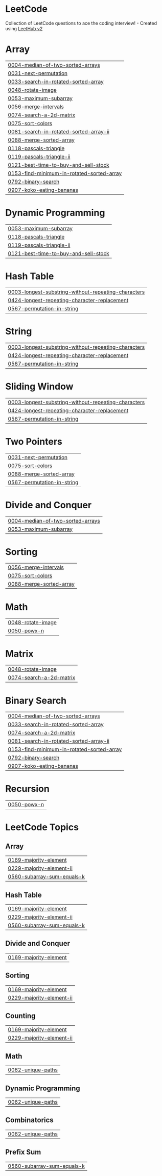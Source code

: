 # LeetCode
Collection of LeetCode questions to ace the coding interview! - Created using [LeetHub v2](https://github.com/arunbhardwaj/LeetHub-2.0)


# Array
|  |
| ------- |
| [0004-median-of-two-sorted-arrays](https://github.com/AvishmitaMandal/LeetCode/tree/master/0004-median-of-two-sorted-arrays) |
| [0031-next-permutation](https://github.com/AvishmitaMandal/LeetCode/tree/master/0031-next-permutation) |
| [0033-search-in-rotated-sorted-array](https://github.com/AvishmitaMandal/LeetCode/tree/master/0033-search-in-rotated-sorted-array) |
| [0048-rotate-image](https://github.com/AvishmitaMandal/LeetCode/tree/master/0048-rotate-image) |
| [0053-maximum-subarray](https://github.com/AvishmitaMandal/LeetCode/tree/master/0053-maximum-subarray) |
| [0056-merge-intervals](https://github.com/AvishmitaMandal/LeetCode/tree/master/0056-merge-intervals) |
| [0074-search-a-2d-matrix](https://github.com/AvishmitaMandal/LeetCode/tree/master/0074-search-a-2d-matrix) |
| [0075-sort-colors](https://github.com/AvishmitaMandal/LeetCode/tree/master/0075-sort-colors) |
| [0081-search-in-rotated-sorted-array-ii](https://github.com/AvishmitaMandal/LeetCode/tree/master/0081-search-in-rotated-sorted-array-ii) |
| [0088-merge-sorted-array](https://github.com/AvishmitaMandal/LeetCode/tree/master/0088-merge-sorted-array) |
| [0118-pascals-triangle](https://github.com/AvishmitaMandal/LeetCode/tree/master/0118-pascals-triangle) |
| [0119-pascals-triangle-ii](https://github.com/AvishmitaMandal/LeetCode/tree/master/0119-pascals-triangle-ii) |
| [0121-best-time-to-buy-and-sell-stock](https://github.com/AvishmitaMandal/LeetCode/tree/master/0121-best-time-to-buy-and-sell-stock) |
| [0153-find-minimum-in-rotated-sorted-array](https://github.com/AvishmitaMandal/LeetCode/tree/master/0153-find-minimum-in-rotated-sorted-array) |
| [0792-binary-search](https://github.com/AvishmitaMandal/LeetCode/tree/master/0792-binary-search) |
| [0907-koko-eating-bananas](https://github.com/AvishmitaMandal/LeetCode/tree/master/0907-koko-eating-bananas) |
# Dynamic Programming
|  |
| ------- |
| [0053-maximum-subarray](https://github.com/AvishmitaMandal/LeetCode/tree/master/0053-maximum-subarray) |
| [0118-pascals-triangle](https://github.com/AvishmitaMandal/LeetCode/tree/master/0118-pascals-triangle) |
| [0119-pascals-triangle-ii](https://github.com/AvishmitaMandal/LeetCode/tree/master/0119-pascals-triangle-ii) |
| [0121-best-time-to-buy-and-sell-stock](https://github.com/AvishmitaMandal/LeetCode/tree/master/0121-best-time-to-buy-and-sell-stock) |
# Hash Table
|  |
| ------- |
| [0003-longest-substring-without-repeating-characters](https://github.com/AvishmitaMandal/LeetCode/tree/master/0003-longest-substring-without-repeating-characters) |
| [0424-longest-repeating-character-replacement](https://github.com/AvishmitaMandal/LeetCode/tree/master/0424-longest-repeating-character-replacement) |
| [0567-permutation-in-string](https://github.com/AvishmitaMandal/LeetCode/tree/master/0567-permutation-in-string) |
# String
|  |
| ------- |
| [0003-longest-substring-without-repeating-characters](https://github.com/AvishmitaMandal/LeetCode/tree/master/0003-longest-substring-without-repeating-characters) |
| [0424-longest-repeating-character-replacement](https://github.com/AvishmitaMandal/LeetCode/tree/master/0424-longest-repeating-character-replacement) |
| [0567-permutation-in-string](https://github.com/AvishmitaMandal/LeetCode/tree/master/0567-permutation-in-string) |
# Sliding Window
|  |
| ------- |
| [0003-longest-substring-without-repeating-characters](https://github.com/AvishmitaMandal/LeetCode/tree/master/0003-longest-substring-without-repeating-characters) |
| [0424-longest-repeating-character-replacement](https://github.com/AvishmitaMandal/LeetCode/tree/master/0424-longest-repeating-character-replacement) |
| [0567-permutation-in-string](https://github.com/AvishmitaMandal/LeetCode/tree/master/0567-permutation-in-string) |
# Two Pointers
|  |
| ------- |
| [0031-next-permutation](https://github.com/AvishmitaMandal/LeetCode/tree/master/0031-next-permutation) |
| [0075-sort-colors](https://github.com/AvishmitaMandal/LeetCode/tree/master/0075-sort-colors) |
| [0088-merge-sorted-array](https://github.com/AvishmitaMandal/LeetCode/tree/master/0088-merge-sorted-array) |
| [0567-permutation-in-string](https://github.com/AvishmitaMandal/LeetCode/tree/master/0567-permutation-in-string) |
# Divide and Conquer
|  |
| ------- |
| [0004-median-of-two-sorted-arrays](https://github.com/AvishmitaMandal/LeetCode/tree/master/0004-median-of-two-sorted-arrays) |
| [0053-maximum-subarray](https://github.com/AvishmitaMandal/LeetCode/tree/master/0053-maximum-subarray) |
# Sorting
|  |
| ------- |
| [0056-merge-intervals](https://github.com/AvishmitaMandal/LeetCode/tree/master/0056-merge-intervals) |
| [0075-sort-colors](https://github.com/AvishmitaMandal/LeetCode/tree/master/0075-sort-colors) |
| [0088-merge-sorted-array](https://github.com/AvishmitaMandal/LeetCode/tree/master/0088-merge-sorted-array) |
# Math
|  |
| ------- |
| [0048-rotate-image](https://github.com/AvishmitaMandal/LeetCode/tree/master/0048-rotate-image) |
| [0050-powx-n](https://github.com/AvishmitaMandal/LeetCode/tree/master/0050-powx-n) |
# Matrix
|  |
| ------- |
| [0048-rotate-image](https://github.com/AvishmitaMandal/LeetCode/tree/master/0048-rotate-image) |
| [0074-search-a-2d-matrix](https://github.com/AvishmitaMandal/LeetCode/tree/master/0074-search-a-2d-matrix) |
# Binary Search
|  |
| ------- |
| [0004-median-of-two-sorted-arrays](https://github.com/AvishmitaMandal/LeetCode/tree/master/0004-median-of-two-sorted-arrays) |
| [0033-search-in-rotated-sorted-array](https://github.com/AvishmitaMandal/LeetCode/tree/master/0033-search-in-rotated-sorted-array) |
| [0074-search-a-2d-matrix](https://github.com/AvishmitaMandal/LeetCode/tree/master/0074-search-a-2d-matrix) |
| [0081-search-in-rotated-sorted-array-ii](https://github.com/AvishmitaMandal/LeetCode/tree/master/0081-search-in-rotated-sorted-array-ii) |
| [0153-find-minimum-in-rotated-sorted-array](https://github.com/AvishmitaMandal/LeetCode/tree/master/0153-find-minimum-in-rotated-sorted-array) |
| [0792-binary-search](https://github.com/AvishmitaMandal/LeetCode/tree/master/0792-binary-search) |
| [0907-koko-eating-bananas](https://github.com/AvishmitaMandal/LeetCode/tree/master/0907-koko-eating-bananas) |
# Recursion
|  |
| ------- |
| [0050-powx-n](https://github.com/AvishmitaMandal/LeetCode/tree/master/0050-powx-n) |
<!---LeetCode Topics Start-->
# LeetCode Topics
## Array
|  |
| ------- |
| [0169-majority-element](https://github.com/AvishmitaMandal/LeetCode/tree/master/0169-majority-element) |
| [0229-majority-element-ii](https://github.com/AvishmitaMandal/LeetCode/tree/master/0229-majority-element-ii) |
| [0560-subarray-sum-equals-k](https://github.com/AvishmitaMandal/LeetCode/tree/master/0560-subarray-sum-equals-k) |
## Hash Table
|  |
| ------- |
| [0169-majority-element](https://github.com/AvishmitaMandal/LeetCode/tree/master/0169-majority-element) |
| [0229-majority-element-ii](https://github.com/AvishmitaMandal/LeetCode/tree/master/0229-majority-element-ii) |
| [0560-subarray-sum-equals-k](https://github.com/AvishmitaMandal/LeetCode/tree/master/0560-subarray-sum-equals-k) |
## Divide and Conquer
|  |
| ------- |
| [0169-majority-element](https://github.com/AvishmitaMandal/LeetCode/tree/master/0169-majority-element) |
## Sorting
|  |
| ------- |
| [0169-majority-element](https://github.com/AvishmitaMandal/LeetCode/tree/master/0169-majority-element) |
| [0229-majority-element-ii](https://github.com/AvishmitaMandal/LeetCode/tree/master/0229-majority-element-ii) |
## Counting
|  |
| ------- |
| [0169-majority-element](https://github.com/AvishmitaMandal/LeetCode/tree/master/0169-majority-element) |
| [0229-majority-element-ii](https://github.com/AvishmitaMandal/LeetCode/tree/master/0229-majority-element-ii) |
## Math
|  |
| ------- |
| [0062-unique-paths](https://github.com/AvishmitaMandal/LeetCode/tree/master/0062-unique-paths) |
## Dynamic Programming
|  |
| ------- |
| [0062-unique-paths](https://github.com/AvishmitaMandal/LeetCode/tree/master/0062-unique-paths) |
## Combinatorics
|  |
| ------- |
| [0062-unique-paths](https://github.com/AvishmitaMandal/LeetCode/tree/master/0062-unique-paths) |
## Prefix Sum
|  |
| ------- |
| [0560-subarray-sum-equals-k](https://github.com/AvishmitaMandal/LeetCode/tree/master/0560-subarray-sum-equals-k) |
<!---LeetCode Topics End-->